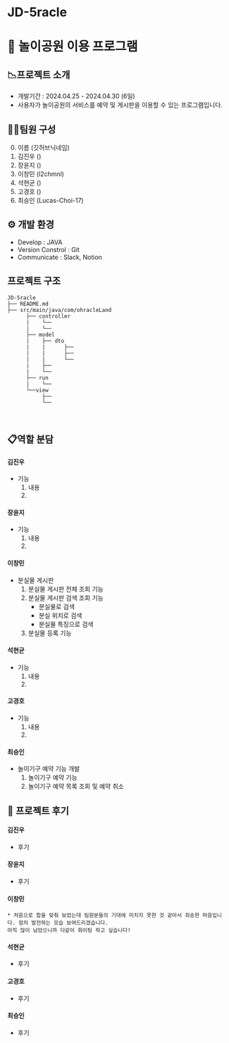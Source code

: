# JD-5racle


# 🎡 놀이공원 이용 프로그램

## 📉프로젝트 소개
* 개발기간 : 2024.04.25 - 2024.04.30 (6일)
* 사용자가 놀이공원의 서비스를 예약 및 게시판을 이용할 수 있는 프로그램입니다.

## 🧑‍💻팀원 구성

0. 이름 (깃허브닉네임)
1. 김진우 ()
2. 장윤지 ()
3. 이창민 (l2chmnl)
4. 석현균 ()
5. 고경호 ()
6. 최승인 (Lucas-Choi-17)

## ⚙️ 개발 환경
* Develop : JAVA
* Version Constrol : Git
* Communicate : Slack, Notion

## 프로젝트 구조
```
JD-5racle
├── README.md
├── src/main/java/com/ohracleLand
      ├── controller
      |    └── 
      |    └── 
      ├── model
      |    ├── dto
      |    |      ├── 
      |    |      ├── 
      |    |      └── 
      |    ├── 
      |    └── 
      ├── run
      |    └── 
      └──view
           ├── 
           └── 
```
<br>

## 📋역할 분담

#### 김진우
* 기능
  1. 내용
  2. 

#### 장윤지
* 기능
  1. 내용
  2. 

#### 이창민
* 분실물 게시판
  1. 분실물 게시판 전체 조회 기능
  2. 분실물 게시판 검색 조회 기능
     - 분실물로 검색
     - 분실 위치로 검색
     - 분실물 특징으로 검색
  4. 분실물 등록 기능

#### 석현균
* 기능
  1. 내용
  2. 

#### 고경호
* 기능
  1. 내용
  2. 

#### 최승인
* 놀이기구 예약 기능 개발
  1. 놀이기구 예약 기능
  2. 놀이기구 예약 목록 조회 및 예약 취소
 
## 📕 프로젝트 후기


#### 김진우
* 후기

#### 장윤지
* 후기

#### 이창민
```
* 처음으로 합을 맞춰 보았는데 팀원분들의 기대에 미치지 못한 것 같아서 죄송한 마음입니다. 점차 발전하는 모습 보여드리겠습니다.
아직 많이 남았으니까 다같이 화이팅 하고 싶습니다!
```

#### 석현균
* 후기

#### 고경호
* 후기

#### 최승인
* 후기




